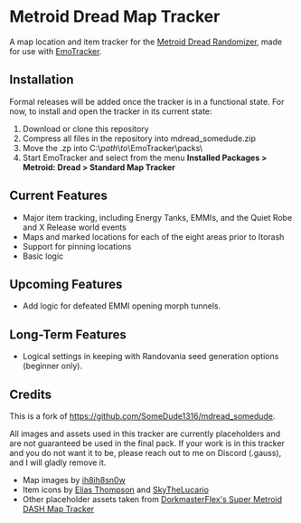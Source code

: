 # Metroid Dread Map Tracker

A map location and item tracker for the [Metroid Dread Randomizer](https://github.com/randovania/randovania), made for use with [EmoTracker](https://emotracker.net/).

## Installation

Formal releases will be added once the tracker is in a functional state. For now, to install and open the tracker in its current state:

1. Download or clone this repository
2. Compress all files in the repository into mdread_somedude.zip
3. Move the .zp into C:\\*path*\\*to*\\EmoTracker\\packs\\
4. Start EmoTracker and select from the menu **Installed Packages > Metroid: Dread > Standard Map Tracker**

## Current Features

 - Major item tracking, including Energy Tanks, EMMIs, and the Quiet Robe and X Release world events
 - Maps and marked locations for each of the eight areas prior to Itorash
 - Support for pinning locations
 - Basic logic

## Upcoming Features
 - Add logic for defeated EMMI opening morph tunnels.

## Long-Term Features

 - Logical settings in keeping with Randovania seed generation options (beginner only).

## Credits
This is a fork of https://github.com/SomeDude1316/mdread_somedude. 

All images and assets used in this tracker are currently placeholders and are not guaranteed be used in the final pack.
If your work is in this tracker and you do not want it to be, please reach out to me on Discord (.gauss), and I will gladly remove it.

 - Map images by [ih8ih8sn0w](https://github.com/ih8ih8sn0w/Metroid-Dread-Maps)
 - Item icons by [Elias Thompson](https://github.com/eliasthompson/simple-metroid-dread-rando-tracker) and [SkyTheLucario](https://discord.com/channels/855892393048014858/888948779372404788/901964013192228934)
 - Other placeholder assets taken from [DorkmasterFlex's Super Metroid DASH Map Tracker](https://github.com/DorkmasterFlek/smdash_emotracker)
